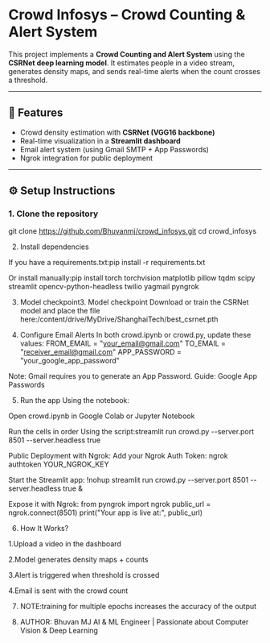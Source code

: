# Crowd Infosys – Crowd Counting & Alert System

This project implements a **Crowd Counting and Alert System** using the **CSRNet deep learning model**. It estimates people in a video stream, generates density maps, and sends real-time alerts when the count crosses a threshold.

---

## 📌 Features
- Crowd density estimation with **CSRNet (VGG16 backbone)**
- Real-time visualization in a **Streamlit dashboard**
- Email alert system (using Gmail SMTP + App Passwords)
- Ngrok integration for public deployment

---

## ⚙️ Setup Instructions

### 1. Clone the repository
git clone https://github.com/Bhuvanmj/crowd_infosys.git
cd crowd_infosys

2. Install dependencies

If you have a requirements.txt:pip install -r requirements.txt

Or install manually:pip install torch torchvision matplotlib pillow tqdm scipy streamlit opencv-python-headless twilio yagmail pyngrok

3. Model checkpoint3. Model checkpoint
Download or train the CSRNet model and place the file here:/content/drive/MyDrive/ShanghaiTech/best_csrnet.pth

4. Configure Email Alerts
In both crowd.ipynb or crowd.py, update these values:
FROM_EMAIL = "your_email@gmail.com"
TO_EMAIL = "receiver_email@gmail.com"
APP_PASSWORD = "your_google_app_password"

Note: Gmail requires you to generate an App Password. Guide: Google App Passwords

5. Run the app
Using the notebook:

Open crowd.ipynb in Google Colab or Jupyter Notebook

Run the cells in order
Using the script:streamlit run crowd.py --server.port 8501 --server.headless true

Public Deployment with Ngrok:
Add your Ngrok Auth Token:
ngrok authtoken YOUR_NGROK_KEY

Start the Streamlit app:
!nohup streamlit run crowd.py --server.port 8501 --server.headless true &

Expose it with Ngrok:
from pyngrok import ngrok
public_url = ngrok.connect(8501)
print("Your app is live at:", public_url)

6. How It Works?

1.Upload a video in the dashboard

2.Model generates density maps + counts

3.Alert is triggered when threshold is crossed

4.Email is sent with the crowd count

7. NOTE:training for multiple epochs increases the accuracy of the output

8. AUTHOR:
Bhuvan MJ
AI & ML Engineer | Passionate about Computer Vision & Deep Learning




